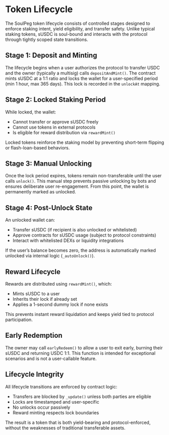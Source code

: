 


# Token Lifecycle

The SoulPeg token lifecycle consists of controlled stages designed to enforce staking intent, yield eligibility, and transfer safety. Unlike typical staking tokens, sUSDC is soul-bound and interacts with the protocol through tightly scoped state transitions.

## Stage 1: Deposit and Minting

The lifecycle begins when a user authorizes the protocol to transfer USDC and the owner (typically a multisig) calls `depositAndMint()`. The contract mints sUSDC at a 1:1 ratio and locks the wallet for a user-specified period (min 1 hour, max 365 days). This lock is recorded in the `unlockAt` mapping.

## Stage 2: Locked Staking Period

While locked, the wallet:
- Cannot transfer or approve sUSDC freely
- Cannot use tokens in external protocols
- Is eligible for reward distribution via `rewardMint()`

Locked tokens reinforce the staking model by preventing short-term flipping or flash-loan-based behaviors.

## Stage 3: Manual Unlocking

Once the lock period expires, tokens remain non-transferable until the user calls `unlock()`. This manual step prevents passive unlocking by bots and ensures deliberate user re-engagement. From this point, the wallet is permanently marked as unlocked.

## Stage 4: Post-Unlock State

An unlocked wallet can:
- Transfer sUSDC (if recipient is also unlocked or whitelisted)
- Approve contracts for sUSDC usage (subject to protocol constraints)
- Interact with whitelisted DEXs or liquidity integrations

If the user’s balance becomes zero, the address is automatically marked unlocked via internal logic (`_autoUnlock()`).

## Reward Lifecycle

Rewards are distributed using `rewardMint()`, which:
- Mints sUSDC to a user
- Inherits their lock if already set
- Applies a 1-second dummy lock if none exists

This prevents instant reward liquidation and keeps yield tied to protocol participation.

## Early Redemption

The owner may call `earlyRedeem()` to allow a user to exit early, burning their sUSDC and returning USDC 1:1. This function is intended for exceptional scenarios and is not a user-callable feature.

## Lifecycle Integrity

All lifecycle transitions are enforced by contract logic:
- Transfers are blocked by `_update()` unless both parties are eligible
- Locks are timestamped and user-specific
- No unlocks occur passively
- Reward minting respects lock boundaries

The result is a token that is both yield-bearing and protocol-enforced, without the weaknesses of traditional transferable assets.